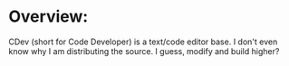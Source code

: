 Overview:
==============================
CDev (short for Code Developer) is a text/code editor base. I don't even know why I am distributing the source. I guess, modify and build higher?